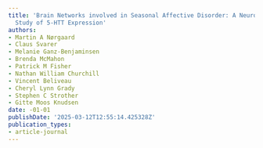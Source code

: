 ```yaml
---
title: 'Brain Networks involved in Seasonal Affective Disorder: A Neuroimaging PET
  Study of 5-HTT Expression'
authors:
- Martin A Nørgaard
- Claus Svarer
- Melanie Ganz-Benjaminsen
- Brenda McMahon
- Patrick M Fisher
- Nathan William Churchill
- Vincent Beliveau
- Cheryl Lynn Grady
- Stephen C Strother
- Gitte Moos Knudsen
date: -01-01
publishDate: '2025-03-12T12:55:14.425328Z'
publication_types:
- article-journal
---
```

